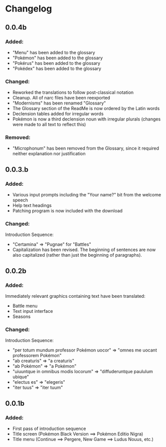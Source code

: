 # Changelog

## 0.0.4b

### Added:

- "Menu" has been added to the glossary
- "Pokémon" has been added to the glossary
- "Pokérus" has been added to the glossary
- "Pokédex" has been added to the glossary

### Changed:

- Reworked the translations to follow post-classical notation
- Cleanup. All of narc files have been reexported
- "Modernisms" has been renamed "Glossary"
- The Glossary section of the ReadMe is now ordered by the Latin words
- Declension tables added for irregular words
- Pokémon is now a third declension noun with irregular plurals (changes were made to all text to reflect this)

### Removed:

- "Microphonum" has been removed from the Glossary, since it required neither explanation nor justification

## 0.0.3.b

### Added:

- Various input prompts including the "Your name?" bit from the welcome speech
- Help text headings
- Patching program is now included with the download

### Changed:

Introduction Sequence:

- "Certamina" => "Pugnae" for "Battles"
- Capitalization has been revised. The beginning of sentences are now also capitalized (rather than just the beginning of paragraphs).

## 0.0.2b

### Added:

Immediately relevant graphics containing text have been translated:

- Battle menu
- Text input interface
- Seasons

### Changed:

Introduction Sequence:

- "per totum mundum professor Pokémon uocor" => "omnes me uocant professorem Pokémon"
- "ab creaturis" => "a creaturis"
- "ab Pokémon" => "a Pokémon"
- "uiuuntque in omnibus modis locorum" => "diffuderuntque paululum ubique"
- "electus es" => "elegeris"
- "iter tuus" => "iter tuum"

## 0.0.1b

### Added:

- First pass of introduction sequence
- Title screen (Pokémon Black Version ==> Pokémon Editio Nigra)
- Title menu (Continue ==> Pergere, New Game ==> Ludus Nouus, etc.)
